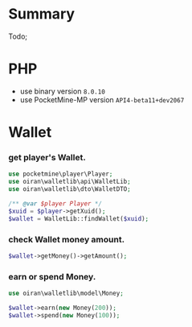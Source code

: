 # Summary
Todo;

# PHP

- use binary version `8.0.10`
- use PocketMine-MP version `API4-beta11+dev2067`

# Wallet 

### get player's Wallet.
```php  
use pocketmine\player\Player;
use oiran\walletlib\api\WalletLib;
use oiran\walletlib\dto\WalletDTO;

/** @var $player Player */
$xuid = $player->getXuid();
$wallet = WalletLib::findWallet($xuid);
```

### check Wallet money amount.
```php  
$wallet->getMoney()->getAmount();
```

### earn or spend Money.
```php  
use oiran\walletlib\model\Money;

$wallet->earn(new Money(200));
$wallet->spend(new Money(100));
```
